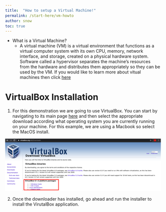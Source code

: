```yaml
---
title:  "How to setup a Virtual Machine!"
permalink: /start-here/vm-howto
author: snow
toc: true
---
```


<!-- what is a vm
     vm ware / virtual box

     how to setup vmware

     how to setup virtual box


     how to setup vmware kali

     how to setup virtual box kali
 -->


 * What is a Virtual Machine?
    * A virtual machine (VM) is a virtual environment that functions as a virtual computer system with its own CPU, memory, network interface, and storage, created on a physical hardware system. Software called a hypervisor separates the machine’s resources from the hardware and distributes them appropriately so they can be used by the VM. If you would like to learn more about vitual machines then click [here](https://www.virtualbox.org/wiki/Downloads)

# VirtualBox Installation

  1. For this demonstration we are going to use VirtualBox. You can start by navigating to its main page [here](https://www.virtualbox.org/) and then select the appropriate download according what operating system you are currently running on your machine. For this example, we are using a Macbook so select the MacOS install.

  <img src="/assets/images/VB_DownloadPage.png">


  2. Once the downloader has installed, go ahead and run the installer to install the VirutalBox application.
